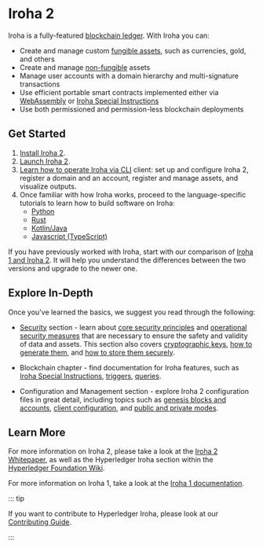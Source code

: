 # Iroha 2

Iroha is a fully-featured
[blockchain ledger](/reference/glossary.md#blockchain-ledgers). With Iroha you
can:

- Create and manage custom
  [fungible assets](/reference/glossary.md#fungible-assets), such as currencies,
  gold, and others
- Create and manage [non-fungible](/reference/glossary.md#non-fungible-assets)
  assets
- Manage user accounts with a domain hierarchy and multi-signature
  transactions
- Use efficient portable smart contracts implemented either via
  [WebAssembly](/guide/blockchain/wasm.md) or
  [Iroha Special Instructions](/guide/blockchain/instructions.md)
- Use both permissioned and permission-less blockchain deployments



## Get Started

1. [Install Iroha 2](/guide/get-started/install-iroha.md).
2. [Launch Iroha 2](/guide/get-started/launch-iroha.md).
3. [Learn how to operate Iroha via CLI](/guide/get-started/operate-iroha-via-cli.md) client: set up and
   configure Iroha 2, register a domain and an account, register and manage
   assets, and visualize outputs.
4. Once familiar with how Iroha works, proceed to the language-specific tutorials to learn how to build software on Iroha:
   - [Python](/guide/get-started/python.md)
   - [Rust](/guide/get-started/rust.md)
   - [Kotlin/Java](/guide/get-started/kotlin-java.md)
   - [Javascript (TypeScript)](/guide/get-started/javascript.md)


If you have previously worked with Iroha, start with our comparison of [Iroha 1 and Iroha 2](/guide/iroha-2.md). It will help you understand the differences between the two versions and upgrade to the newer one.

## Explore In-Depth

Once you've learned the basics, we suggest you read through the following:
  - [Security](/guide/security/index.md) section - learn about [core security principles](/guide/security/security-principles.md) and [operational security measures](/guide/security/operational-security.md) that are necessary to ensure the safety and validity of data and assets. This section also covers [cryptographic keys](/guide/security/public-key-cryptography.md), [how to generate them](/guide/security/generating-cryptographic-keys.md), and [how to store them securely](/guide/security/storing-cryptographic-keys.md).

  - Blockchain chapter - find documentation for Iroha features, such as [Iroha Special Instructions](/guide/blockchain/instructions.md), [triggers](/guide/blockchain/triggers.md), [queries](/guide/blockchain/queries.md).

  - Configuration and Management section - explore Iroha 2 configuration files in great detail, including topics such as [genesis blocks and accounts](/guide/configure/genesis.md), [client configuration](/guide/configure/client-configuration.md), and [public and private modes](/guide/configure/modes.md).

## Learn More

For more information on Iroha 2, please take a look at the
[Iroha 2 Whitepaper](https://github.com/hyperledger/iroha/blob/iroha2/docs/source/iroha_2_whitepaper.md),
as well as the Hyperledger Iroha section within the
[Hyperledger Foundation Wiki](https://wiki.hyperledger.org/display/iroha).

For more information on Iroha 1, take a look at the
[Iroha 1 documentation](https://iroha.readthedocs.io/en/develop/index.html).

::: tip

If you want to contribute to Hyperledger Iroha, please look at our
[Contributing Guide](https://github.com/hyperledger/iroha/blob/iroha2-dev/CONTRIBUTING.md).

:::